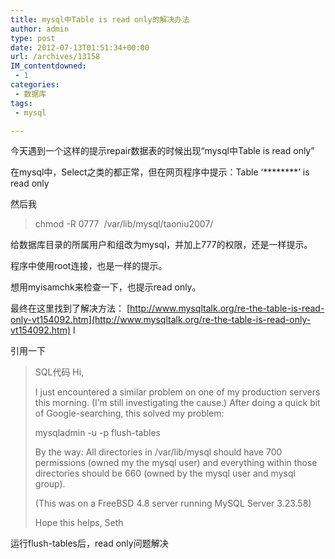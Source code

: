 ```yaml
---
title: mysql中Table is read only的解决办法
author: admin
type: post
date: 2012-07-13T01:51:34+00:00
url: /archives/13158
IM_contentdowned:
 - 1
categories:
 - 数据库
tags:
 - mysql

---
```

今天遇到一个这样的提示repair数据表的时候出现“mysql中Table is read only”

在mysql中，Select之类的都正常，但在网页程序中提示：Table ‘********’ is read only

然后我

> chmod -R 0777  /var/lib/mysql/taoniu2007/

给数据库目录的所属用户和组改为mysql，并加上777的权限，还是一样提示。

程序中使用root连接，也是一样的提示。

想用myisamchk来检查一下，也提示read only。

最终在这里找到了解决方法： [http://www.mysqltalk.org/re-the-table-is-read-only-vt154092.htm](http://www.mysqltalk.org/re-the-table-is-read-only-vt154092.htm) l

引用一下

> SQL代码
> Hi,
>
> I just encountered a similar problem on one of my production servers
> this morning. (I’m still investigating the cause.) After doing a
> quick bit of Google-searching, this solved my problem:
>
> mysqladmin -u  -p flush-tables
>
> By the way: All directories in /var/lib/mysql should have 700
> permissions (owned my the mysql user) and everything within those
> directories should be 660 (owned by the mysql user and mysql group).
>
> (This was on a FreeBSD 4.8 server running MySQL Server 3.23.58)
>
> Hope this helps,
> Seth

运行flush-tables后，read only问题解决